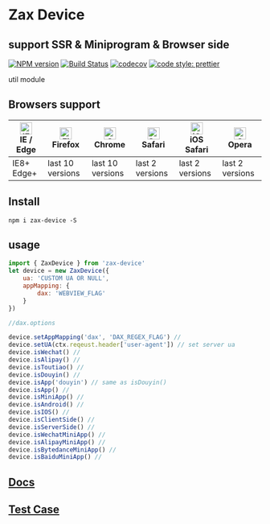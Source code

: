 # Zax Device

## support SSR & Miniprogram & Browser side

[![NPM version](https://img.shields.io/npm/v/zax-device.svg?style=flat)](https://www.npmjs.com/package/zax-device)
[![Build Status](https://travis-ci.org/jsonchou/zax-device.svg?branch=master)](https://travis-ci.org/jsonchou/zax-device)
[![codecov](https://codecov.io/gh/jsonchou/zax-device/branch/master/graph/badge.svg)](https://codecov.io/gh/jsonchou/zax-device)
[![code style: prettier](https://img.shields.io/badge/code_style-prettier-ff69b4.svg?style=flat-square)](https://github.com/prettier/prettier)

util module

## Browsers support

| [<img src="https://raw.githubusercontent.com/alrra/browser-logos/master/src/edge/edge_48x48.png" alt="IE / Edge" width="24px" height="24px" />](http://godban.github.io/browsers-support-badges/)</br>IE / Edge | [<img src="https://raw.githubusercontent.com/alrra/browser-logos/master/src/firefox/firefox_48x48.png" alt="Firefox" width="24px" height="24px" />](http://godban.github.io/browsers-support-badges/)</br>Firefox | [<img src="https://raw.githubusercontent.com/alrra/browser-logos/master/src/chrome/chrome_48x48.png" alt="Chrome" width="24px" height="24px" />](http://godban.github.io/browsers-support-badges/)</br>Chrome | [<img src="https://raw.githubusercontent.com/alrra/browser-logos/master/src/safari/safari_48x48.png" alt="Safari" width="24px" height="24px" />](http://godban.github.io/browsers-support-badges/)</br>Safari | [<img src="https://raw.githubusercontent.com/alrra/browser-logos/master/src/safari-ios/safari-ios_48x48.png" alt="iOS Safari" width="24px" height="24px" />](http://godban.github.io/browsers-support-badges/)</br>iOS Safari | [<img src="https://raw.githubusercontent.com/alrra/browser-logos/master/src/opera/opera_48x48.png" alt="Opera" width="24px" height="24px" />](http://godban.github.io/browsers-support-badges/)</br>Opera |
| --------------------------------------------------------------------------------------------------------------------------------------------------------------------------------------------------------------- | ----------------------------------------------------------------------------------------------------------------------------------------------------------------------------------------------------------------- | ------------------------------------------------------------------------------------------------------------------------------------------------------------------------------------------------------------- | ------------------------------------------------------------------------------------------------------------------------------------------------------------------------------------------------------------- | ----------------------------------------------------------------------------------------------------------------------------------------------------------------------------------------------------------------------------- | --------------------------------------------------------------------------------------------------------------------------------------------------------------------------------------------------------- |
| IE8+ Edge+                                                                                                                                                                                                      | last 10 versions                                                                                                                                                                                                  | last 10 versions                                                                                                                                                                                              | last 2 versions                                                                                                                                                                                               | last 2 versions                                                                                                                                                                                                               | last 2 versions                                                                                                                                                                                           |

## Install

```base
npm i zax-device -S
```

## usage

```javascript
import { ZaxDevice } from 'zax-device'
let device = new ZaxDevice({
	ua: 'CUSTOM UA OR NULL',
	appMapping: {
		dax: 'WEBVIEW_FLAG'
	}
})

//dax.options

device.setAppMapping('dax', 'DAX_REGEX_FLAG') //
device.setUA(ctx.reqeust.header['user-agent']) // set server ua
device.isWechat() //
device.isAlipay() //
device.isToutiao() //
device.isDouyin() //
device.isApp('douyin') // same as isDouyin()
device.isApp() //
device.isMiniApp() //
device.isAndroid() //
device.isIOS() //
device.isClientSide() //
device.isServerSide() //
device.isWechatMiniApp() //
device.isAlipayMiniApp() //
device.isBytedanceMiniApp() //
device.isBaiduMiniApp() //
```

## [Docs](https://github.com/jsonchou/zax-device/tree/master/docs)

## [Test Case](https://github.com/jsonchou/zax-device/blob/master/__tests__/index.spec.ts)
